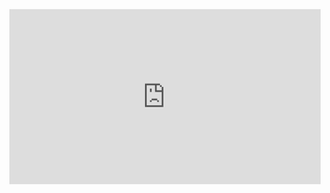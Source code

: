 <html>
<iframe width="560" height="315" src="https://www.youtube.com/embed/2ldhr1vQtoI" title="YouTube video player" frameborder="0" allow="accelerometer; autoplay; clipboard-write; encrypted-media; gyroscope; picture-in-picture; web-share" allowfullscreen></iframe>
</html>
